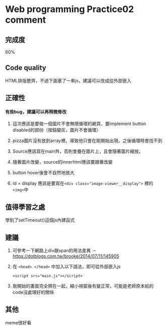 # Web programming Practice02 comment

## 完成度
60% 

## Code quality
HTML排版整齊，不過下面塞了一串js，建議可以改成從外部嵌入

## 正確性

#### 有些bug，建議可以再稍微修改

1. 這次應該是要做一個圖片不會無限循環的網頁，要implement button disabled的部份（按鈕變灰，圖片不會循環）

2. pizza圖片沒有放到array裡，導致他只會在剛開始出現，之後循環時會找不到

3. Source應該寫在main外，否則會疊在圖片上，且會隨著圖片縮放。

4. 隨著圖片改變，source的innerhtml應該要跟著改變

5. button hover後會不自然地放大 

6. id = display 應該是要寫在```<div class="image-viewer__display">``` 裡的 ```<img>```中

## 值得學習之處
學到了setTimeout()這個js內建函式

## 建議
1. 可參考一下網路上div跟span的用法差異 － https://dotblogs.com.tw/brooke/2014/07/11/145905

2. 在 ```<head> </head>``` 中加入以下語法，即可從外部嵌入js
   ```
   <script src="main.js"></script>
   ```
    
3. 剛開始的畫面完全擠在一起，縮小視窗後有變正常，可能是老師原本給的code沒處理好的關係



## 其他
meme很好看
